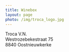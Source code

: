 ```yaml
---
title: Winebox 
layout: page
photo: /img/troca_logo.jpg
---
```

Troca V.N.  
Westrozebekestraat 75  
8840 Oostnieuwkerke









